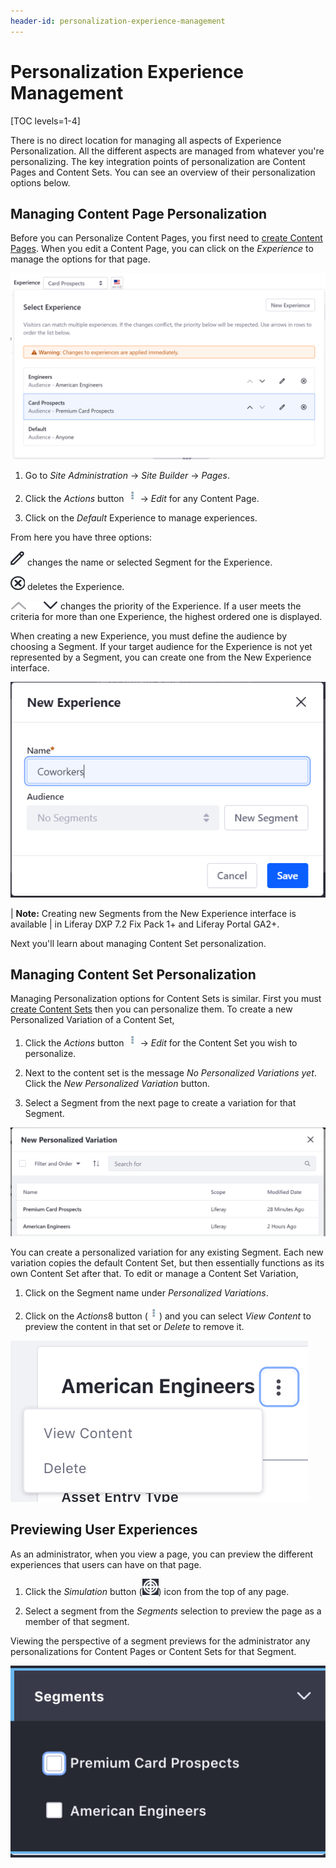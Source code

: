 ```yaml
---
header-id: personalization-experience-management
---
```


# Personalization Experience Management

[TOC levels=1-4]

There is no direct location for managing all aspects of Experience 
Personalization. All the different aspects are managed from whatever you're 
personalizing. The key integration points of personalization are Content Pages
and Content Sets. You can see an overview of their personalization options 
below.

## Managing Content Page Personalization

Before you can Personalize Content Pages, you first need to
[create Content Pages](/docs/7-2/user/-/knowledge_base/u/creating-content-pages).
When you edit a Content Page, you can click on the *Experience* to manage the
options for that page.

![Figure 1: You can add, edit, delete, or change priority for Experiences.](../../images/manage-content-page-experience.png)

1.  Go to *Site Administration* &rarr; *Site Builder* &rarr; *Pages*.

2.  Click the *Actions* button ![Actions](../../images/icon-actions.png) &rarr;
    *Edit* for any Content Page.
 
3.  Click on the *Default* Experience to manage experiences.

From here you have three options:

**![Edit](../../images/icon-edit.png)** changes the name or selected
Segment for the Experience.

**![Delete](../../images/icon-delete.png)** deletes the Experience.

**![Priority](../../images/icon-priority.png)** changes the priority of the
Experience. If a user meets the criteria for more than one Experience, the
highest ordered one is displayed.

When creating a new Experience, you must define the audience by choosing a
Segment. If your target audience for the Experience is not yet represented by a
Segment, you can create one from the New Experience interface.

![Figure 2: You can add a new Segment while creating a new Experience.](../../images/add-seg-from-exp.png)

| **Note:** Creating new Segments from the New Experience interface is available
| in Liferay DXP 7.2 Fix Pack 1+ and Liferay Portal GA2+.

Next you'll learn about managing Content Set personalization.

## Managing Content Set Personalization

Managing Personalization options for Content Sets is similar. First you must 
[create Content Sets](/docs/7-2/user/-/knowledge_base/u/content-sets) then you
can personalize them. To create a new Personalized Variation of a Content Set,

1.  Click the *Actions* button ![Actions](../../images/icon-actions.png) &rarr;
    *Edit* for the Content Set you wish to personalize.

2.  Next to the content set is the message *No Personalized Variations yet*.
    Click the *New Personalized Variation* button.

3.  Select a Segment from the next page to create a variation for that Segment.

![Figure 3: Select a Segment to create a variation for.](../../images/select-content-set-variation.png)

You can create a personalized variation for any existing Segment. Each new 
variation copies the default Content Set, but then essentially functions as its 
own Content Set after that. To edit or manage a Content Set Variation,

1.  Click on the Segment name under *Personalized Variations*.

2.  Click on the *Actions*8 button (![Actions](../../images/icon-actions.png))
    and you can select *View Content* to preview the content in that set or
    *Delete* to remove it.

![Figure 4: You can preview or delete a Personalized Variation from the *Actions* menu.](../../images/manage-content-set-segments.png)

## Previewing User Experiences

As an administrator, when you view a page, you can preview the different 
experiences that users can have on that page.

1.  Click the *Simulation* button
    (![Simulation](../../images/icon-simulation.png)) icon from the top of any
    page.
 
2.  Select a segment from the *Segments* selection to preview the page as a 
    member of that segment.
 
Viewing the perspective of a segment previews for the administrator any
personalizations for Content Pages or Content Sets for that Segment.

![Figure 5: You can preview different experiences from the Preview Panel.](../../images/personalization-segment-preview.png)
